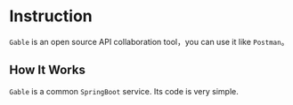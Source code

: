 # Instruction

`Gable` is an open source API collaboration tool，you can use it like `Postman`。

## How It Works

`Gable` is a common `SpringBoot` service. Its code is very simple.
